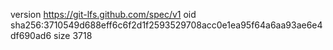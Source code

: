 version https://git-lfs.github.com/spec/v1
oid sha256:3710549d688eff6c6f2d1f2593529708acc0e1ea95f64a6aa93ae6e4df690ad6
size 3718
